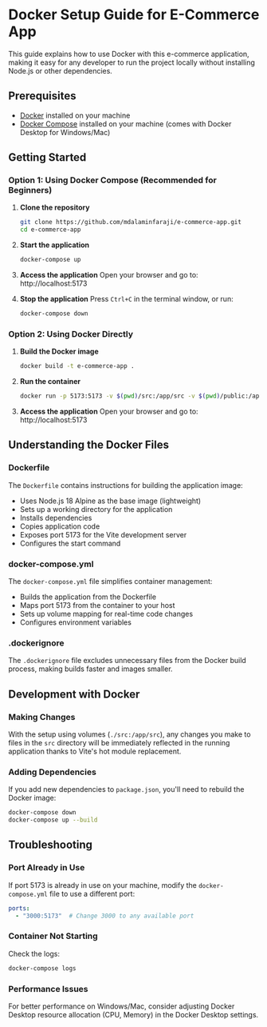 # Docker Setup Guide for E-Commerce App

This guide explains how to use Docker with this e-commerce application, making it easy for any developer to run the project locally without installing Node.js or other dependencies.

## Prerequisites

- [Docker](https://docs.docker.com/get-docker/) installed on your machine
- [Docker Compose](https://docs.docker.com/compose/install/) installed on your machine (comes with Docker Desktop for Windows/Mac)

## Getting Started

### Option 1: Using Docker Compose (Recommended for Beginners)

1. **Clone the repository**
   ```bash
   git clone https://github.com/mdalaminfaraji/e-commerce-app.git
   cd e-commerce-app
   ```

2. **Start the application**
   ```bash
   docker-compose up
   ```

3. **Access the application**
   Open your browser and go to: http://localhost:5173

4. **Stop the application**
   Press `Ctrl+C` in the terminal window, or run:
   ```bash
   docker-compose down
   ```

### Option 2: Using Docker Directly

1. **Build the Docker image**
   ```bash
   docker build -t e-commerce-app .
   ```

2. **Run the container**
   ```bash
   docker run -p 5173:5173 -v $(pwd)/src:/app/src -v $(pwd)/public:/app/public e-commerce-app
   ```

3. **Access the application**
   Open your browser and go to: http://localhost:5173

## Understanding the Docker Files

### Dockerfile

The `Dockerfile` contains instructions for building the application image:

- Uses Node.js 18 Alpine as the base image (lightweight)
- Sets up a working directory for the application
- Installs dependencies
- Copies application code
- Exposes port 5173 for the Vite development server
- Configures the start command

### docker-compose.yml

The `docker-compose.yml` file simplifies container management:

- Builds the application from the Dockerfile
- Maps port 5173 from the container to your host
- Sets up volume mapping for real-time code changes
- Configures environment variables

### .dockerignore

The `.dockerignore` file excludes unnecessary files from the Docker build process, making builds faster and images smaller.

## Development with Docker

### Making Changes

With the setup using volumes (`./src:/app/src`), any changes you make to files in the `src` directory will be immediately reflected in the running application thanks to Vite's hot module replacement.

### Adding Dependencies

If you add new dependencies to `package.json`, you'll need to rebuild the Docker image:

```bash
docker-compose down
docker-compose up --build
```

## Troubleshooting

### Port Already in Use

If port 5173 is already in use on your machine, modify the `docker-compose.yml` file to use a different port:

```yaml
ports:
  - "3000:5173"  # Change 3000 to any available port
```

### Container Not Starting

Check the logs:
```bash
docker-compose logs
```

### Performance Issues

For better performance on Windows/Mac, consider adjusting Docker Desktop resource allocation (CPU, Memory) in the Docker Desktop settings.
